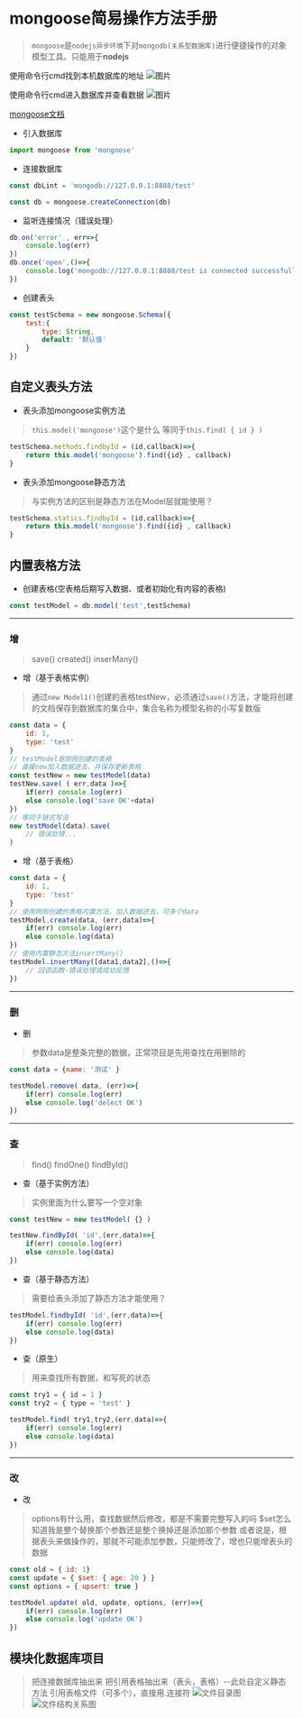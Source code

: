 # mongoose简易操作方法手册
> `mongoose`是`nodejs异步环境`下对`mongodb(关系型数据库)`进行便捷操作的对象模型工具。只能用于**nodejs**

使用命令行cmd找到本机数据库的地址
![图片]()

使用命令行cmd进入数据库并查看数据
![图片]()

[mongoose文档](https://segmentfault.com/a/1190000012095054#articleHeader5)

- 引入数据库
```js
import mongoose from 'mongoose'
```
- 连接数据库
```js
const dbLint = 'mongodb://127.0.0.1:8888/test'

const db = mongoose.createConnection(db)
```
- 监听连接情况（错误处理）
```js
db.on('error' , err=>{
    console.log(err)
})
db.once('open',()=>{
    console.log('mongodb://127.0.0.1:8888/test is connected successfully')  
})
```
- 创建表头
```js
const testSchema = new mongoose.Schema({
    test:{
        type: String,
        default: '默认值'
    }
})
```
## 自定义表头方法
- 表头添加mongoose实例方法
> `this.model('mongoose')`这个是什么
> 等同于`this.find( { id } )`
```js
testSchema.methods.findbyId = (id,callback)=>{
    return this.model('mongoose').find({id} , callback)
}
```
- 表头添加mongoose静态方法
> 与实例方法的区别是静态方法在Model层就能使用？
```js
testSchema.statics.findbyId = (id,callback)=>{
    return this.model('mongoose').find({id} , callback)
}
```
## 内置表格方法
- 创建表格(空表格后期写入数据、或者初始化有内容的表格)
```js
const testModel = db.model('test',testSchema)
```
---
### 增
> save() 
created() 
inserMany() 

- 增（基于表格实例）
> 通过`new Model1()`创建的表格testNew，必须通过`save()`方法，才能将创建的文档保存到数据库的集合中，集合名称为模型名称的小写复数版
```js
const data = {
    id: 1,
    type: 'test'
}
// testModel是刚刚创建的表格
// 直接new加入数据进去，并保存更新表格
const testNew = new testModel(data)
testNew.save( ( err,data )=>{
    if(err) console.log(err) 
    else console.log('save OK'+data)
})
// 等同于链式写法
new testModel(data).save(
    // 错误处理...
)
```
- 增（基于表格）
```js
const data = {
    id: 1,
    type: 'test'
}
// 使用刚刚创建的表格内置方法，加入数据进去，可多个data
testModel.create(data, (err,data)=>{
    if(err) console.log(err)
    else console.log(data)
})
// 使用内置静态方法insertMany()
testModel.insertMany([data1,data2],()=>{
    // 回调函数-错误处理或成功反馈
})

```

---
### 删

- 删
> 参数data是整条完整的数据，正常项目是先用查找在用删除的
```js
const data = {name: '测试' }

testModel.remove( data, (err)=>{
    if(err) console.log(err)
    else console.log('delect OK')
})
```

---
### 查
> find() 
findOne() 
findById()
- 查（基于实例方法）
> 实例里面为什么要写一个空对象
```js
const testNew = new testModel( {} )

testNew.findById( 'id',(err,data)=>{
    if(err) console.log(err)
    else console.log(data)
})
```
- 查（基于静态方法）
> 需要给表头添加了静态方法才能使用？
```js
testModel.findbyId( 'id',(err,data)=>{
    if(err) console.log(err)
    else console.log(data)
})
```
- 查（原生）
> 用来查找所有数据，和写死的状态
```js
const try1 = { id = 1 }
const try2 = { type = 'test' }

testModel.find( try1,try2,(err,data)=>{
    if(err) console.log(err)
    else console.log(data)
})
```

---
### 改
- 改
> options有什么用，查找数据然后修改，都是不需要完整写入的吗
> $set怎么知道我是整个替换那个参数还是整个换掉还是添加那个参数
> 或者说是，根据表头来做操作的，那就不可能添加参数，只能修改了，增也只能增表头的数据
```js
const old = { id: 1}
const update = { $set: { age: 20 } }
const options = { upsert: true }

testModel.update( old, update, options, (err)=>{
    if(err) console.log(err)
    else console.log('update OK')
})
```

## 模块化数据库项目

> 把连接数据库抽出来
> 把引用表格抽出来（表头，表格）--此处自定义静态方法
> 引用表格文件（可多个），直接用.连接符
![文件目录图]()
![文件结构关系图]()
